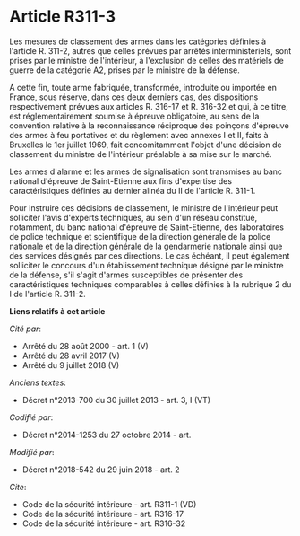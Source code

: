 # Article R311-3

Les mesures de classement des armes dans les catégories définies à l'article R. 311-2, autres que celles prévues par arrêtés
interministériels, sont prises par le ministre de l'intérieur, à l'exclusion de celles des matériels de guerre de la
catégorie A2, prises par le ministre de la défense.

A cette fin, toute arme fabriquée, transformée, introduite ou importée en France, sous réserve, dans ces deux derniers cas,
des dispositions respectivement prévues aux articles R. 316-17 et R. 316-32 et qui, à ce titre, est réglementairement soumise
à épreuve obligatoire, au sens de la convention relative à la reconnaissance réciproque des poinçons d'épreuve des armes à
feu portatives et du règlement avec annexes I et II, faits à Bruxelles le 1er juillet 1969, fait concomitamment l'objet d'une
décision de classement du ministre de l'intérieur préalable à sa mise sur le marché.

Les armes d'alarme et les armes de signalisation sont transmises au banc national d'épreuve de Saint-Etienne aux fins
d'expertise des caractéristiques définies au dernier alinéa du II de l'article R. 311-1.

Pour instruire ces décisions de classement, le ministre de l'intérieur peut solliciter l'avis d'experts techniques, au sein
d'un réseau constitué, notamment, du banc national d'épreuve de Saint-Etienne, des laboratoires de police technique et
scientifique de la direction générale de la police nationale et de la direction générale de la gendarmerie nationale ainsi
que des services désignés par ces directions. Le cas échéant, il peut également solliciter le concours d'un établissement
technique désigné par le ministre de la défense, s'il s'agit d'armes susceptibles de présenter des caractéristiques
techniques comparables à celles définies à la rubrique 2 du I de l'article R. 311-2.

**Liens relatifs à cet article**

_Cité par_:

  - Arrêté du 28 août 2000 - art. 1 (V)
  - Arrêté du 28 avril 2017 (V)
  - Arrêté du 9 juillet 2018 (V)

_Anciens textes_:

  - Décret n°2013-700 du 30 juillet 2013 - art. 3, I (VT)

_Codifié par_:

  - Décret n°2014-1253 du 27 octobre 2014 - art.

_Modifié par_:

  - Décret n°2018-542 du 29 juin 2018 - art. 2

_Cite_:

  - Code de la sécurité intérieure - art. R311-1 (VD)
  - Code de la sécurité intérieure - art. R316-17
  - Code de la sécurité intérieure - art. R316-32
